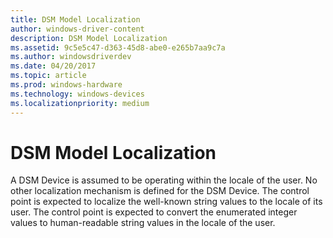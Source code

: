 ```yaml
---
title: DSM Model Localization
author: windows-driver-content
description: DSM Model Localization
ms.assetid: 9c5e5c47-d363-45d8-abe0-e265b7aa9c7a
ms.author: windowsdriverdev
ms.date: 04/20/2017
ms.topic: article
ms.prod: windows-hardware
ms.technology: windows-devices
ms.localizationpriority: medium
---
```


# DSM Model Localization


A DSM Device is assumed to be operating within the locale of the user. No other localization mechanism is defined for the DSM Device. The control point is expected to localize the well-known string values to the locale of its user. The control point is expected to convert the enumerated integer values to human-readable string values in the locale of the user.

 

 




